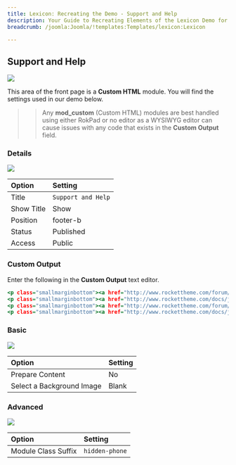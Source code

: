 ```yaml
---
title: Lexicon: Recreating the Demo - Support and Help
description: Your Guide to Recreating Elements of the Lexicon Demo for Joomla
breadcrumb: /joomla:Joomla/!templates:Templates/lexicon:Lexicon

---
```


Support and Help
-----

![][demo]

This area of the front page is a **Custom HTML** module. You will find the settings used in our demo below.

>> Any **mod_custom** (Custom HTML) modules are best handled using either RokPad or no editor as a WYSIWYG editor can cause issues with any code that exists in the **Custom Output** field.

### Details

![][demo2]

| Option     | Setting            |  
| :--------- | :----------------- |  
| Title      | `Support and Help` |  
| Show Title | Show               |  
| Position   | footer-b           |  
| Status     | Published          |  
| Access     | Public             |  

### Custom Output

Enter the following in the **Custom Output** text editor.

~~~ .html
<p class="smallmarginbottom"><a href="http://www.rockettheme.com/forum/joomla-template-lexicon">Post in Forum Community</a></p>
<p class="smallmarginbottom"><a href="http://www.rockettheme.com/docs/joomla/templates/lexicon">Read Full Documentation</a></p>
<p class="smallmarginbottom"><a href="http://www.rockettheme.com/forum/joomla-template-lexicon">Send Support Email</a></p>
<p class="smallmarginbottom"><a href="http://www.rockettheme.com/docs/joomla/templates/lexicon">Create Premier Ticket</a></p>
~~~

### Basic

![][demo3]

| Option                    | Setting |  
| :------------------------ | :------ |  
| Prepare Content           | No      |  
| Select a Background Image | Blank   |

### Advanced

![][demo4]

| Option              | Setting        |  
| :------------------ | :------------- |  
| Module Class Suffix | `hidden-phone` |  

[demo]: assets/demo_10.jpeg
[demo2]: assets/demo_10a.jpeg
[demo3]: assets/demo_10b.jpeg
[demo4]: assets/demo_10c.jpeg
